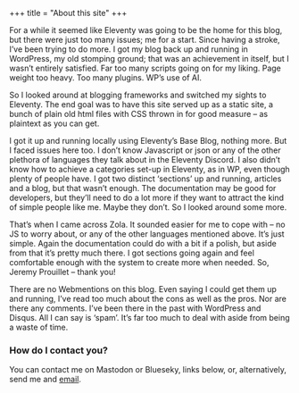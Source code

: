 +++
title = "About this site"
+++

For a while it seemed like Eleventy was going to be the home for this blog, but there were just too many issues; me for a start. Since having a stroke, I’ve been trying to do more. I got my blog back up and running in WordPress, my old stomping ground; that was an achievement in itself, but I wasn’t entirely satisfied. Far too many scripts going on for my liking. Page weight too heavy. Too many plugins. WP’s use of AI.

So I looked around at blogging frameworks and switched my sights to Eleventy. The end goal was to have this site served up as a static site, a bunch of plain old html files with CSS thrown in for good measure – as plaintext as you can get.

I got it up and running locally using Eleventy’s Base Blog, nothing more. But I faced issues here too. I don’t know Javascript or json or any of the other plethora of languages they talk about in the Eleventy Discord. I also didn’t know how to achieve a categories set-up in Eleventy, as in WP, even though plenty of people have. I got two distinct ‘sections’ up and running, articles and a blog, but that wasn’t enough. The documentation may be good for developers, but they’ll need to do a lot more if they want to attract the kind of simple people like me. Maybe they don’t. So I looked around some more.

That’s when I came across Zola. It sounded easier for me to cope with – no JS to worry about, or any of the other languages mentioned above. It’s just simple. Again the documentation could do with a bit if a polish, but aside from that it’s pretty much there. I got sections going again and feel comfortable enough with the system to create more when needed. So, Jeremy Prouillet – thank you!

There are no Webmentions on this blog. Even saying I could get them up and running, I’ve read too much about the cons as well as the pros. Nor are there any comments. I’ve been there in the past with WordPress and Disqus. All I can say is ‘spam’. It’s far too much to deal with aside from being a waste of time.

### How do I contact you?

You can contact me on Mastodon or Blueseky, links below, or, alternatively, send me and [email](mailto:info@wordius.com).